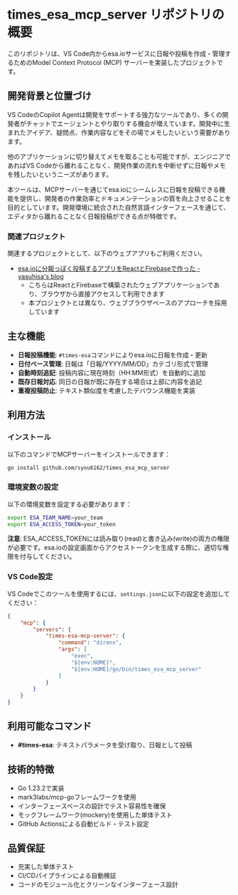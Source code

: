 # times_esa_mcp_server リポジトリの概要

このリポジトリは、VS Code内からesa.ioサービスに日報や投稿を作成・管理するためのModel Context Protocol (MCP) サーバーを実装したプロジェクトです。

## 開発背景と位置づけ

VS CodeのCopilot Agentは開発をサポートする強力なツールであり、多くの開発者がチャットでエージェントとやり取りする機会が増えています。開発中に生まれたアイデア、疑問点、作業内容などをその場でメモしたいという需要があります。

他のアプリケーションに切り替えてメモを取ることも可能ですが、エンジニアであればVS Codeから離れることなく、開発作業の流れを中断せずに日報やメモを残したいというニーズがあります。

本ツールは、MCPサーバーを通じてesa.ioにシームレスに日報を投稿できる機能を提供し、開発者の作業効率とドキュメンテーションの質を向上させることを目的としています。開発環境に統合された自然言語インターフェースを通じて、エディタから離れることなく日報投稿ができる点が特徴です。

### 関連プロジェクト

関連するプロジェクトとして、以下のウェブアプリもご利用ください。

- [esa.ioに分報っぽく投稿するアプリをReactとFirebaseで作った - yasuhisa's blog](https://www.yasuhisay.info/entry/2021/01/04/090000)
  - こちらはReactとFirebaseで構築されたウェブアプリケーションであり、ブラウザから直接アクセスして利用できます
  - 本プロジェクトとは異なり、ウェブブラウザベースのアプローチを採用しています

## 主な機能

- **日報投稿機能**: `#times-esa`コマンドによりesa.ioに日報を作成・更新
- **日付ベース管理**: 日報は「日報/YYYY/MM/DD」カテゴリ形式で管理
- **自動時刻追記**: 投稿内容に現在時刻（HH:MM形式）を自動的に追加
- **既存日報対応**: 同日の日報が既に存在する場合は上部に内容を追記
- **重複投稿防止**: テキスト類似度を考慮したデバウンス機能を実装

## 利用方法

### インストール

以下のコマンドでMCPサーバーをインストールできます：

```sh
go install github.com/syou6162/times_esa_mcp_server
```

### 環境変数の設定

以下の環境変数を設定する必要があります：

```sh
export ESA_TEAM_NAME=your_team
export ESA_ACCESS_TOKEN=your_token
```

**注意**: ESA_ACCESS_TOKENには読み取り(read)と書き込み(write)の両方の権限が必要です。esa.ioの設定画面からアクセストークンを生成する際に、適切な権限を付与してください。

### VS Code設定

VS Codeでこのツールを使用するには、`settings.json`に以下の設定を追加してください：

```json
{
    "mcp": {
        "servers": {
            "times-esa-mcp-server": {
                "command": "direnv",
                "args": [
                    "exec",
                    "${env:HOME}",
                    "${env:HOME}/go/bin/times_esa_mcp_server"
                ]
            }
        }
    }
}
```

## 利用可能なコマンド

- **#times-esa**: テキストパラメータを受け取り、日報として投稿

## 技術的特徴

- Go 1.23.2で実装
- mark3labs/mcp-goフレームワークを使用
- インターフェースベースの設計でテスト容易性を確保
- モックフレームワーク(mockery)を使用した単体テスト
- GitHub Actionsによる自動ビルド・テスト設定

## 品質保証

- 充実した単体テスト
- CI/CDパイプラインによる自動検証
- コードのモジュール化とクリーンなインターフェース設計
